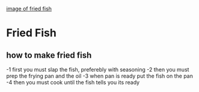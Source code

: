 [image of fried fish](Fried-fish.jpg)

# Fried Fish
## how to make fried fish

-1 first you must slap the fish, preferebly with seasoning
-2 then you must prep the frying pan and the oil
-3 when pan is ready put the fish on the pan 
-4 then you must cook until the fish tells you its ready
